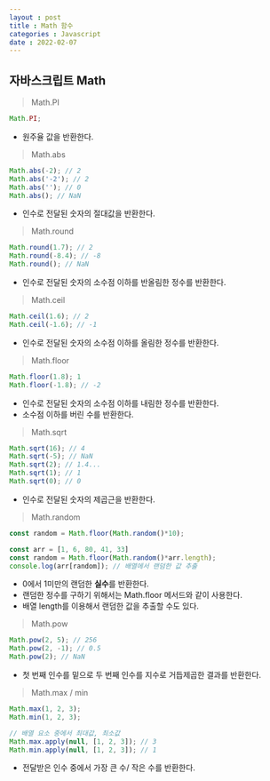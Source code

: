 ```yaml
---
layout : post
title : Math 함수
categories : Javascript
date : 2022-02-07
---
```

## 자바스크립트 Math
> Math.PI

```javascript
Math.PI;
```
* 원주율 값을 반환한다.

> Math.abs

```javascript
Math.abs(-2); // 2
Math.abs('-2'); // 2
Math.abs(''); // 0
Math.abs(); // NaN
```
* 인수로 전달된 숫자의 절대값을 반환한다.

> Math.round

```javascript
Math.round(1.7); // 2
Math.round(-8.4); // -8
Math.round(); // NaN
```
* 인수로 전달된 숫자의 소수점 이하를 반올림한 정수를 반환한다.

> Math.ceil

```javascript
Math.ceil(1.6); // 2
Math.ceil(-1.6); // -1
```
* 인수로 전달된 숫자의 소수점 이하를 올림한 정수를 반환한다.

> Math.floor

```javascript
Math.floor(1.8); 1
Math.floor(-1.8); // -2
```
* 인수로 전달된 숫자의 소수점 이하를 내림한 정수를 반환한다.
* 소수점 이하를 버린 수를 반환한다.

> Math.sqrt

```javascript
Math.sqrt(16); // 4
Math.sqrt(-5); // NaN
Math.sqrt(2); // 1.4...
Math.sqrt(1); // 1
Math.sqrt(0); // 0
```
* 인수로 전달된 숫자의 제곱근을 반환한다.

> Math.random

```javascript
const random = Math.floor(Math.random()*10);

const arr = [1, 6, 80, 41, 33]
const random = Math.floor(Math.random()*arr.length);
console.log(arr[random]); // 배열에서 랜덤한 값 추출
```
* 0에서 1미만의 랜덤한 **실수**를 반환한다.
* 랜덤한 정수를 구하기 위해서는 Math.floor 메서드와 같이 사용한다.
* 배열 length를 이용해서 랜덤한 값을 추출할 수도 있다.

> Math.pow

```javascript
Math.pow(2, 5); // 256
Math.pow(2, -1); // 0.5
Math.pow(2); // NaN
```
* 첫 번째 인수를 밑으로 두 번째 인수를 지수로 거듭제곱한 결과를 반환한다.

> Math.max / min

```javascript
Math.max(1, 2, 3);
Math.min(1, 2, 3);

// 배열 요소 중에서 최대값, 최소값
Math.max.apply(null, [1, 2, 3]); // 3
Math.min.apply(null, [1, 2, 3]); // 1
```
* 전달받은 인수 중에서 가장 큰 수/ 작은 수를 반환한다.